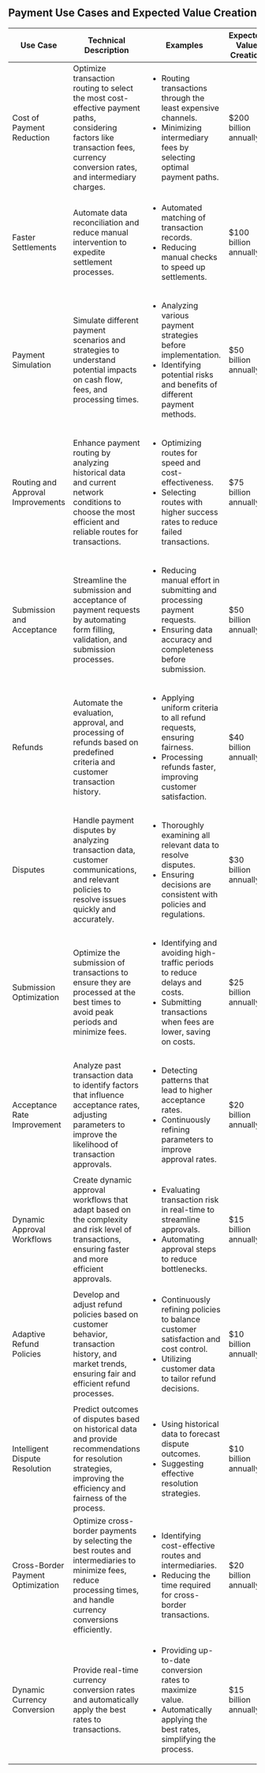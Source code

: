<!DOCTYPE html>
<html lang="en">
<head>
    <meta charset="UTF-8">
    <meta name="viewport" content="width=device-width, initial-scale=1.0">
    <title>Payment Use Cases</title>
    <link href="https://fonts.googleapis.com/css2?family=Roboto:wght@400;700&display=swap" rel="stylesheet">
    <link rel="stylesheet" href="styles.css">
</head>
<body>
    <h2>Payment Use Cases and Expected Value Creation</h2>
    <table>
        <thead>
            <tr>
                <th>Use Case</th>
                <th>Technical Description</th>
                <th>Examples</th>
                <th>Expected Value Creation</th>
                <th>Cost of Implementation</th>
            </tr>
        </thead>
        <tbody>
            <tr>
                <td>Cost of Payment Reduction</td>
                <td>Optimize transaction routing to select the most cost-effective payment paths, considering factors like transaction fees, currency conversion rates, and intermediary charges.</td>
                <td>
                    <ul>
                        <li>Routing transactions through the least expensive channels.</li>
                        <li>Minimizing intermediary fees by selecting optimal payment paths.</li>
                    </ul>
                </td>
                <td>$200 billion annually</td>
                <td>$1-2 billion (Initial setup of routing algorithms, fine-tuning, and integration with payment networks)</td>
            </tr>
            <tr>
                <td>Faster Settlements</td>
                <td>Automate data reconciliation and reduce manual intervention to expedite settlement processes.</td>
                <td>
                    <ul>
                        <li>Automated matching of transaction records.</li>
                        <li>Reducing manual checks to speed up settlements.</li>
                    </ul>
                </td>
                <td>$100 billion annually</td>
                <td>$1-1.5 billion (Development, deployment, and fine-tuning of reconciliation automation tools)</td>
            </tr>
            <tr>
                <td>Payment Simulation</td>
                <td>Simulate different payment scenarios and strategies to understand potential impacts on cash flow, fees, and processing times.</td>
                <td>
                    <ul>
                        <li>Analyzing various payment strategies before implementation.</li>
                        <li>Identifying potential risks and benefits of different payment methods.</li>
                    </ul>
                </td>
                <td>$50 billion annually</td>
                <td>$500 million - $1 billion (Building simulation models, fine-tuning, and analytics infrastructure)</td>
            </tr>
            <tr>
                <td>Routing and Approval Improvements</td>
                <td>Enhance payment routing by analyzing historical data and current network conditions to choose the most efficient and reliable routes for transactions.</td>
                <td>
                    <ul>
                        <li>Optimizing routes for speed and cost-effectiveness.</li>
                        <li>Selecting routes with higher success rates to reduce failed transactions.</li>
                    </ul>
                </td>
                <td>$75 billion annually</td>
                <td>$1-2 billion (Data analysis tools, fine-tuning, and algorithm improvements)</td>
            </tr>
            <tr>
                <td>Submission and Acceptance</td>
                <td>Streamline the submission and acceptance of payment requests by automating form filling, validation, and submission processes.</td>
                <td>
                    <ul>
                        <li>Reducing manual effort in submitting and processing payment requests.</li>
                        <li>Ensuring data accuracy and completeness before submission.</li>
                    </ul>
                </td>
                <td>$50 billion annually</td>
                <td>$500 million - $1 billion (Automation tools, domain-specific training, and system integration)</td>
            </tr>
            <tr>
                <td>Refunds</td>
                <td>Automate the evaluation, approval, and processing of refunds based on predefined criteria and customer transaction history.</td>
                <td>
                    <ul>
                        <li>Applying uniform criteria to all refund requests, ensuring fairness.</li>
                        <li>Processing refunds faster, improving customer satisfaction.</li>
                    </ul>
                </td>
                <td>$40 billion annually</td>
                <td>$500 million - $1 billion (Automated refund processing systems, fine-tuning, and policy management)</td>
            </tr>
            <tr>
                <td>Disputes</td>
                <td>Handle payment disputes by analyzing transaction data, customer communications, and relevant policies to resolve issues quickly and accurately.</td>
                <td>
                    <ul>
                        <li>Thoroughly examining all relevant data to resolve disputes.</li>
                        <li>Ensuring decisions are consistent with policies and regulations.</li>
                    </ul>
                </td>
                <td>$30 billion annually</td>
                <td>$500 million - $1 billion (Dispute resolution platforms, data analysis tools, and fine-tuning)</td>
            </tr>
            <tr>
                <td>Submission Optimization</td>
                <td>Optimize the submission of transactions to ensure they are processed at the best times to avoid peak periods and minimize fees.</td>
                <td>
                    <ul>
                        <li>Identifying and avoiding high-traffic periods to reduce delays and costs.</li>
                        <li>Submitting transactions when fees are lower, saving on costs.</li>
                    </ul>
                </td>
                <td>$25 billion annually</td>
                <td>$200-500 million (Optimization algorithms, timing analysis tools, and fine-tuning)</td>
            </tr>
            <tr>
                <td>Acceptance Rate Improvement</td>
                <td>Analyze past transaction data to identify factors that influence acceptance rates, adjusting parameters to improve the likelihood of transaction approvals.</td>
                <td>
                    <ul>
                        <li>Detecting patterns that lead to higher acceptance rates.</li>
                        <li>Continuously refining parameters to improve approval rates.</li>
                    </ul>
                </td>
                <td>$20 billion annually</td>
                <td>$200-500 million (Data analysis, machine learning models, and fine-tuning)</td>
            </tr>
            <tr>
                <td>Dynamic Approval Workflows</td>
                <td>Create dynamic approval workflows that adapt based on the complexity and risk level of transactions, ensuring faster and more efficient approvals.</td>
                <td>
                    <ul>
                        <li>Evaluating transaction risk in real-time to streamline approvals.</li>
                        <li>Automating approval steps to reduce bottlenecks.</li>
                    </ul>
                </td>
                <td>$15 billion annually</td>
                <td>$200-500 million (Workflow automation, risk assessment tools, and fine-tuning)</td>
            </tr>
            <tr>
                <td>Adaptive Refund Policies</td>
                <td>Develop and adjust refund policies based on customer behavior, transaction history, and market trends, ensuring fair and efficient refund processes.</td>
                <td>
                    <ul>
                        <li>Continuously refining policies to balance customer satisfaction and cost control.</li>
                        <li>Utilizing customer data to tailor refund decisions.</li>
                    </ul>
                </td>
                <td>$10 billion annually</td>
                <td>$200-500 million (Policy management, data analysis tools, and fine-tuning)</td>
            </tr>
            <tr>
                <td>Intelligent Dispute Resolution</td>
                <td>Predict outcomes of disputes based on historical data and provide recommendations for resolution strategies, improving the efficiency and fairness of the process.</td>
                <td>
                    <ul>
                        <li>Using historical data to forecast dispute outcomes.</li>
                        <li>Suggesting effective resolution strategies.</li>
                    </ul>
                </td>
                <td>$10 billion annually</td>
                <td>$200-500 million (Predictive analytics, dispute management systems, and fine-tuning)</td>
            </tr>
            <tr>
                <td>Cross-Border Payment Optimization</td>
                <td>Optimize cross-border payments by selecting the best routes and intermediaries to minimize fees, reduce processing times, and handle currency conversions efficiently.</td>
                <td>
                    <ul>
                        <li>Identifying cost-effective routes and intermediaries.</li>
                        <li>Reducing the time required for cross-border transactions.</li>
                    </ul>
                </td>
                <td>$20 billion annually</td>
                <td>$1-2 billion (Cross-border payment platforms, optimization tools, and fine-tuning)</td>
            </tr>
            <tr>
                <td>Dynamic Currency Conversion</td>
                <td>Provide real-time currency conversion rates and automatically apply the best rates to transactions.</td>
                <td>
                    <ul>
                        <li>Providing up-to-date conversion rates to maximize value.</li>
                        <li>Automatically applying the best rates, simplifying the process.</li>
                    </ul>
                </td>
                <td>$15 billion annually</td>
                <td>$500 million - $1 billion (Currency conversion systems, integration, and fine-tuning)</td>
            </tr>
        </tbody>
    </table>
</body>
</html>
